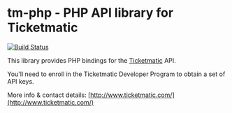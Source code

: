 # tm-php - PHP API library for Ticketmatic

[![Build Status](https://travis-ci.org/ticketmatic/tm-php.svg?branch=master)](https://travis-ci.org/ticketmatic/tm-php)

This library provides PHP bindings for the [Ticketmatic](http://www.ticketmatic.com/) API.

You'll need to enroll in the Ticketmatic Developer Program to obtain a set of API keys.

More info & contact details: [http://www.ticketmatic.com/](http://www.ticketmatic.com/)
